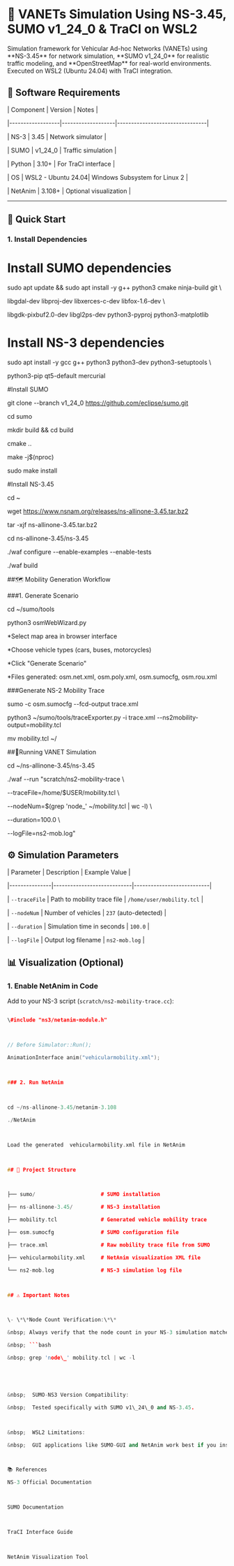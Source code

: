 # 🚗 VANETs Simulation Using NS-3.45, SUMO v1\_24\_0 \& TraCI on WSL2







Simulation framework for Vehicular Ad-hoc Networks (VANETs) using \*\*NS-3.45\*\* for network simulation, \*\*SUMO v1\_24\_0\*\* for realistic traffic modeling, and \*\*OpenStreetMap\*\* for real-world environments. Executed on WSL2 (Ubuntu 24.04) with TraCI integration.



## 🔧 Software Requirements

| Component        | Version           | Notes                          |

|------------------|-------------------|--------------------------------|

| NS-3             | 3.45              | Network simulator              |

| SUMO             | v1\_24\_0           | Traffic simulation             |

| Python           | 3.10+             | For TraCI interface           |

| OS               | WSL2 - Ubuntu 24.04| Windows Subsystem for Linux 2 |

| NetAnim          | 3.108+            | Optional visualization        |



---



## 🚀 Quick Start



### 1. Install Dependencies



# Install SUMO dependencies

sudo apt update \&\& sudo apt install -y g++ python3 cmake ninja-build git \\

libgdal-dev libproj-dev libxerces-c-dev libfox-1.6-dev \\

libgdk-pixbuf2.0-dev libgl2ps-dev python3-pyproj python3-matplotlib



# Install NS-3 dependencies

sudo apt install -y gcc g++ python3 python3-dev python3-setuptools \\

python3-pip qt5-default mercurial



#Install SUMO



git clone --branch v1\_24\_0 https://github.com/eclipse/sumo.git

cd sumo

mkdir build \&\& cd build

cmake ..

make -j$(nproc)

sudo make install



#Install NS-3.45



cd ~

wget https://www.nsnam.org/releases/ns-allinone-3.45.tar.bz2

tar -xjf ns-allinone-3.45.tar.bz2

cd ns-allinone-3.45/ns-3.45

./waf configure --enable-examples --enable-tests

./waf build



##🗺️ Mobility Generation Workflow



###1. Generate Scenario



cd ~/sumo/tools

python3 osmWebWizard.py



\*Select map area in browser interface



\*Choose vehicle types (cars, buses, motorcycles)



\*Click "Generate Scenario"



\*Files generated: osm.net.xml, osm.poly.xml, osm.sumocfg, osm.rou.xml



###Generate NS-2 Mobility Trace



sumo -c osm.sumocfg --fcd-output trace.xml

python3 ~/sumo/tools/traceExporter.py -i trace.xml --ns2mobility-output=mobility.tcl

mv mobility.tcl ~/



##📡Running VANET Simulation



cd ~/ns-allinone-3.45/ns-3.45

./waf --run "scratch/ns2-mobility-trace \\

--traceFile=/home/$USER/mobility.tcl \\

--nodeNum=$(grep 'node\_' ~/mobility.tcl | wc -l) \\

--duration=100.0 \\

--logFile=ns2-mob.log"



## ⚙️ Simulation Parameters



| Parameter     | Description                | Example Value              |

|---------------|----------------------------|---------------------------|

| `--traceFile` | Path to mobility trace file | `/home/user/mobility.tcl` |

| `--nodeNum`   | Number of vehicles          | `237` (auto-detected)     |

| `--duration`  | Simulation time in seconds  | `100.0`                   |

| `--logFile`   | Output log filename         | `ns2-mob.log`             |





## 📊 Visualization (Optional)



### 1. Enable NetAnim in Code



Add to your NS-3 script (`scratch/ns2-mobility-trace.cc`):



```cpp

\#include "ns3/netanim-module.h"



// Before Simulator::Run();

AnimationInterface anim("vehicularmobility.xml");



### 2. Run NetAnim



cd ~/ns-allinone-3.45/netanim-3.108

./NetAnim



Load the generated  vehicularmobility.xml file in NetAnim



## 📂 Project Structure



├── sumo/                     # SUMO installation

├── ns-allinone-3.45/         # NS-3 installation

├── mobility.tcl              # Generated vehicle mobility trace

├── osm.sumocfg               # SUMO configuration file

├── trace.xml                 # Raw mobility trace file from SUMO

├── vehicularmobility.xml     # NetAnim visualization XML file

└── ns2-mob.log               # NS-3 simulation log file



## ⚠️ Important Notes



\- \*\*Node Count Verification:\*\*  

&nbsp; Always verify that the node count in your NS-3 simulation matches the trace file:  

&nbsp; ```bash

&nbsp; grep 'node\_' mobility.tcl | wc -l





&nbsp;  SUMO-NS3 Version Compatibility:

&nbsp;  Tested specifically with SUMO v1\_24\_0 and NS-3.45.



&nbsp;  WSL2 Limitations:

&nbsp;  GUI applications like SUMO-GUI and NetAnim work best if you install an XServer (e.g.,        Xming) on your Windows host.



📚 References

NS-3 Official Documentation



SUMO Documentation



TraCI Interface Guide



NetAnim Visualization Tool





